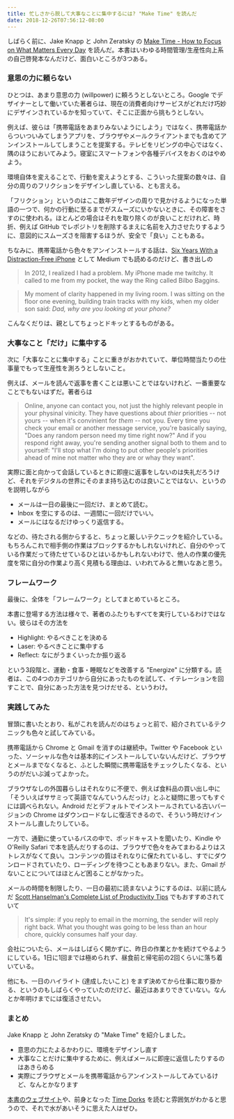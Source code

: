 ```yaml
---
title: 忙しさから脱して大事なことに集中するには? "Make Time" を読んだ
date: 2018-12-26T07:56:12-08:00
---
```

しばらく前に、Jake Knapp と John Zeratsky の [Make Time - How to Focus on What Matters Every Day](https://maketimebook.com/) を読んだ。本書はいわゆる時間管理/生産性向上系の自己啓発本なんだけど、面白いところが3つある。

### 意思の力に頼らない

ひとつは、あまり意思の力 (willpower) に頼ろうとしないところ。Google でデザイナーとして働いていた著者らは、現在の消費者向けサービスがどれだけ巧妙にデザインされているかを知っていて、そこに正面から挑もうとしない。

例えば、彼らは「携帯電話をあまりみないようにしよう」ではなく、携帯電話からついついみてしまうアプリを、ブラウザやメールクライアントまでも含めてアンインストールしてしまうことを提案する。テレビをリビングの中心ではなく、隅のほうにおいてみよう。寝室にスマートフォンや各種デバイスをおくのはやめよう。

環境自体を変えることで、行動を変えようとする、こういった提案の数々は、自分の周りのフリクションをデザインし直している、とも言える。

「フリクション」というのはここ数年デザインの周りで見かけるようになった単語の一つで、何かの行動に至るまでがスムーズにいかないときに、その障害をさすのに使われる。ほとんどの場合はそれを取り除くのが良いことだけれど、時折、例えば GitHub でレポジトリを削除するまえに名前を入力させたりするように、意図的にスムーズさを阻害するほうが、安全で「良い」こともある。

ちなみに、携帯電話から色々をアンインストールする話は、[Six Years With a Distraction-Free iPhone](https://medium.com/s/story/six-years-with-a-distraction-free-iphone-8cf5eb4f97e3) として Medium でも読めるのだけど、書き出しの

> In 2012, I realized I had a problem. My iPhone made me twitchy. It called to me from my pocket, the way the Ring called Bilbo Baggins.

> My moment of clarity happened in my living room. I was sitting on the floor one evening, building train tracks with my kids, when my older son said: *Dad, why are you looking at your phone?*

こんなくだりは、親としてちょっとドキッとするものがある。

### 大事なこと「だけ」に集中する

次に「大事なことに集中する」ことに重きがおかれていて、単位時間当たりの仕事量でもって生産性を測ろうとしないこと。

例えば、メールを読んで返事を書くことは悪いことではないけれど、一番重要なことでもないはずだ。著者らは

> Online, anyone can contact you, not just the highly relevant people in your physinal vinicity. They have questions about *thier* priorities -- not yours -- when it's convinient for *them* -- not you. Every time you check your email or another message service, you're basically saying, "Does any random person need my time right now?" And if you respond right away, you're sending another signal both to them and to yourself: "I'll stop what I'm doing to put other people's priorities ahead of mine not matter who they are or whay they want".

実際に面と向かって会話しているときに即座に返事をしないのは失礼だろうけど、それをデジタルの世界にそのまま持ち込むのは良いことではない、というのを説明しながら

* メールは一日の最後に一回だけ、まとめて読む。
* Inbox を空にするのは、一週間に一回だけでいい。
* メールにはなるだけゆっくり返信する。

などの、待たされる側からすると、ちょっと厳しいテクニックを紹介している。もちろんこれで相手側の作業はブロックするかもしれないけれど、自分のやっている作業だって待たせているひとはいるかもしれないわけで、他人の作業の優先度を常に自分の作業より高く見積もる理由は、いわれてみると無いなあと思う。

### フレームワーク

最後に、全体を「フレームワーク」としてまとめているところ。

本書に登場する方法は様々で、著者のふたりもすべてを実行しているわけではない。彼らはその方法を

* Highlight: やるべきことを決める
* Laser: やるべきことに集中する
* Reflect: なにがうまくいったか振り返る

という3段階と、運動・食事・睡眠などを改善する "Energize" に分類する。読者は、この4つのカテゴリから自分にあったものを試して、イテレーションを回すことで、自分にあった方法を見つけだせる、というわけ。

### 実践してみた

冒頭に書いたとおり、私がこれを読んだのはちょっと前で、紹介されているテクニックも色々と試してみている。

携帯電話から Chrome と Gmail を消すのは継続中。Twitter や Facebook といった、ソーシャルな色々は基本的にインストールしていないんだけど、ブラウザとメールまでなくなると、ふとした瞬間に携帯電話をチェックしたくなる、というのがだいぶ減ってよかった。

ブラウザなしの外国暮らしはそれなりに不便で、例えば食料品の買い出し中に「そういえばササミって英語でなんていうんだっけ」とふと疑問に思ってもすぐには調べられない。Android だとデフォルトでインストールされている古いバージョンの Chrome はダウンロードなしに復活できるので、そういう時だけインストールし直したりしている。

一方で、通勤に使っているバスの中で、ポッドキャストを聞いたり、Kindle や O'Reilly Safari で本を読んだりするのは、ブラウザで色々をみてまわるよりはストレスがなくて良い。コンテンツの質はそれなりに保たれているし、すでにダウンロードされていたり、ローディングを待つこともあまりない。また、Gmail がないことについてはほとんど困ることがなかった。

メールの時間を制限したり、一日の最初に読まないようにするのは、以前に読んだ [Scott Hanselman's Complete List of Productivity Tips](https://www.hanselman.com/blog/ScottHanselmansCompleteListOfProductivityTips.aspx) でもおすすめされていて

> It's simple: if you reply to email in the morning, the sender will reply right back. What you thought was going to be less than an hour chore, quickly consumes half your day.

会社についたら、メールはしばらく開かずに、昨日の作業とかを続けてやるようにしている。1日に1回までは極められず、昼食前と帰宅前の2回くらいに落ち着いている。

他にも、一日のハイライト (達成したいこと) をまず決めてから仕事に取り掛かる、というのもしばらくやっていたのだけど、最近はあまりできていない。なんとか年明けまでには復活させたい。

### まとめ

Jake Knapp と John Zeratsky の "Make Time" を紹介しました。

* 意思の力にたよるかわりに、環境をデザインし直す
* 大事なことだけに集中するために、例えばメールに即座に返信したりするのはあきらめる
* 実際にブラウザとメールを携帯電話からアンインストールしてみているけど、なんとかなります

[本書のウェブサイト](https://maketimebook.com/)や、前身となった [Time Dorks](http://www.timedorks.com/) を読むと雰囲気がわかると思うので、それで水があいそうに思えた人はぜひ。
